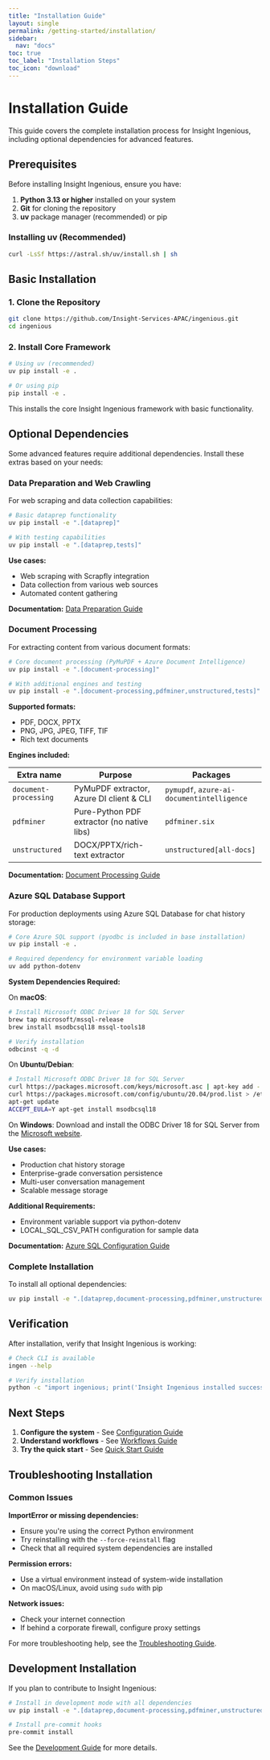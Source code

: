 ```yaml
---
title: "Installation Guide"
layout: single
permalink: /getting-started/installation/
sidebar:
  nav: "docs"
toc: true
toc_label: "Installation Steps"
toc_icon: "download"
---
```


# Installation Guide

This guide covers the complete installation process for Insight Ingenious, including optional dependencies for advanced features.

## Prerequisites

Before installing Insight Ingenious, ensure you have:

1. **Python 3.13 or higher** installed on your system
2. **Git** for cloning the repository
3. **uv** package manager (recommended) or pip

### Installing uv (Recommended)

```bash
curl -LsSf https://astral.sh/uv/install.sh | sh
```

## Basic Installation

### 1. Clone the Repository

```bash
git clone https://github.com/Insight-Services-APAC/ingenious.git
cd ingenious
```

### 2. Install Core Framework

```bash
# Using uv (recommended)
uv pip install -e .

# Or using pip
pip install -e .
```

This installs the core Insight Ingenious framework with basic functionality.

## Optional Dependencies

Some advanced features require additional dependencies. Install these extras based on your needs:

### Data Preparation and Web Crawling

For web scraping and data collection capabilities:

```bash
# Basic dataprep functionality
uv pip install -e ".[dataprep]"

# With testing capabilities
uv pip install -e ".[dataprep,tests]"
```

**Use cases:**
- Web scraping with Scrapfly integration
- Data collection from various web sources
- Automated content gathering

**Documentation:** [Data Preparation Guide](../guides/data-preparation/)

### Document Processing

For extracting content from various document formats:

```bash
# Core document processing (PyMuPDF + Azure Document Intelligence)
uv pip install -e ".[document-processing]"

# With additional engines and testing
uv pip install -e ".[document-processing,pdfminer,unstructured,tests]"
```

**Supported formats:**
- PDF, DOCX, PPTX
- PNG, JPG, JPEG, TIFF, TIF
- Rich text documents

**Engines included:**

| Extra name            | Purpose                                       | Packages                                   |
| --------------------- | --------------------------------------------- | ------------------------------------------ |
| `document-processing` | PyMuPDF extractor, Azure DI client & CLI     | `pymupdf`, `azure-ai-documentintelligence` |
| `pdfminer`            | Pure-Python PDF extractor (no native libs)   | `pdfminer.six`                             |
| `unstructured`        | DOCX/PPTX/rich-text extractor                | `unstructured[all-docs]`                   |

**Documentation:** [Document Processing Guide](../guides/document-processing/)

### Azure SQL Database Support

For production deployments using Azure SQL Database for chat history storage:

```bash
# Core Azure SQL support (pyodbc is included in base installation)
uv pip install -e .

# Required dependency for environment variable loading
uv add python-dotenv
```

**System Dependencies Required:**

On **macOS**:
```bash
# Install Microsoft ODBC Driver 18 for SQL Server
brew tap microsoft/mssql-release
brew install msodbcsql18 mssql-tools18

# Verify installation
odbcinst -q -d
```

On **Ubuntu/Debian**:
```bash
# Install Microsoft ODBC Driver 18 for SQL Server
curl https://packages.microsoft.com/keys/microsoft.asc | apt-key add -
curl https://packages.microsoft.com/config/ubuntu/20.04/prod.list > /etc/apt/sources.list.d/mssql-release.list
apt-get update
ACCEPT_EULA=Y apt-get install msodbcsql18
```

On **Windows**:
Download and install the ODBC Driver 18 for SQL Server from the [Microsoft website](https://docs.microsoft.com/en-us/sql/connect/odbc/download-odbc-driver-for-sql-server).

**Use cases:**
- Production chat history storage
- Enterprise-grade conversation persistence
- Multi-user conversation management
- Scalable message storage

**Additional Requirements:**
- Environment variable support via python-dotenv
- LOCAL_SQL_CSV_PATH configuration for sample data

**Documentation:** [Azure SQL Configuration Guide](../configuration/#chat-history)

### Complete Installation

To install all optional dependencies:

```bash
uv pip install -e ".[dataprep,document-processing,pdfminer,unstructured,tests]"
```

## Verification

After installation, verify that Insight Ingenious is working:

```bash
# Check CLI is available
ingen --help

# Verify installation
python -c "import ingenious; print('Insight Ingenious installed successfully')"
```

## Next Steps

1. **Configure the system** - See [Configuration Guide](../configuration/README.md)
2. **Understand workflows** - See [Workflows Guide](../workflows/README.md)
3. **Try the quick start** - See [Quick Start Guide](./README.md)

## Troubleshooting Installation

### Common Issues

**ImportError or missing dependencies:**
- Ensure you're using the correct Python environment
- Try reinstalling with the `--force-reinstall` flag
- Check that all required system dependencies are installed

**Permission errors:**
- Use a virtual environment instead of system-wide installation
- On macOS/Linux, avoid using `sudo` with pip

**Network issues:**
- Check your internet connection
- If behind a corporate firewall, configure proxy settings

For more troubleshooting help, see the [Troubleshooting Guide](/troubleshooting/).

## Development Installation

If you plan to contribute to Insight Ingenious:

```bash
# Install in development mode with all dependencies
uv pip install -e ".[dataprep,document-processing,pdfminer,unstructured,tests,dev]"

# Install pre-commit hooks
pre-commit install
```

See the [Development Guide](../development/README.md) for more details.
